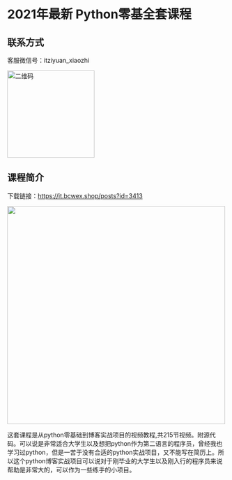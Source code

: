 # 2021年最新 Python零基全套课程

## 联系方式

客服微信号：itziyuan_xiaozhi

<img src="https://ziyuanyun.oss-cn-guangzhou.aliyuncs.com/common/20240614073449/666b82192834a.jpg" width="200" height="200" alt="二维码">

## 课程简介

下载链接：https://it.bcwex.shop/posts?id=3413

<img src="https://ziyuanyun.oss-cn-guangzhou.aliyuncs.com/yun/20240515185147/664493c3a3fe6.jpg" width="500" alt="">

  这套课程是从python零基础到博客实战项目的视频教程,共215节视频。附源代码。可以说是非常适合大学生以及想把python作为第二语言的程序员，曾经我也学习过python，但是一苦于没有合适的python实战项目，又不能写在简历上。所以这个python博客实战项目可以说对于刚毕业的大学生以及刚入行的程序员来说帮助是非常大的，可以作为一些练手的小项目。

 

  